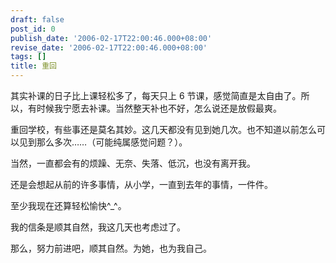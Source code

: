 ```yaml
---
draft: false
post_id: 0
publish_date: '2006-02-17T22:00:46.000+08:00'
revise_date: '2006-02-17T22:00:46.000+08:00'
tags: []
title: 重回
---
```


其实补课的日子比上课轻松多了，每天只上 6 节课，感觉简直是太自由了。所以，有时候我宁愿去补课。当然整天补也不好，怎么说还是放假最爽。

重回学校，有些事还是莫名其妙。这几天都没有见到她几次。也不知道以前怎么可以见到那么多次……（可能纯属感觉问题？）。

当然，一直都会有的烦躁、无奈、失落、低沉，也没有离开我。

还是会想起从前的许多事情，从小学，一直到去年的事情，一件件。

至少我现在还算轻松愉快^\_^。

我的信条是顺其自然，我这几天也考虑过了。

那么，努力前进吧，顺其自然。为她，也为我自己。
